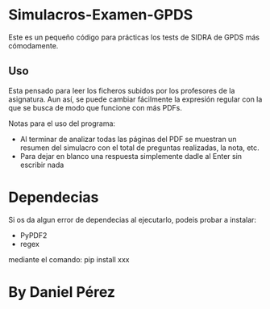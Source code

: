 # Simulacros-Examen-GPDS
Este es un pequeño código para prácticas los tests de SIDRA de GPDS más cómodamente.

## Uso
Esta pensado para leer los ficheros subidos por los profesores de la asignatura.
Aun así, se puede cambiar fácilmente la expresión regular con la que se busca de modo que funcione con más PDFs.

Notas para el uso del programa:
- Al terminar de analizar todas las páginas del PDF se muestran un resumen del simulacro con el total de preguntas realizadas, la nota, etc.
- Para dejar en blanco una respuesta simplemente dadle al Enter sin escribir nada


# Dependecias
Si os da algun error de dependecias al ejecutarlo, podeis probar a instalar:
- PyPDF2
- regex

mediante el comando: pip install xxx

# By Daniel Pérez
